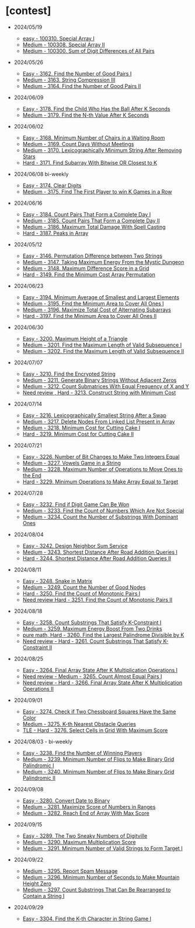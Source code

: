 # [contest]
* 2024/05/19
    * [easy - 100310. Special Array I](https://leetcode.com/contest/weekly-contest-398/problems/special-array-i/)
    * [Medium - 100308. Special Array II](https://leetcode.com/contest/weekly-contest-398/problems/special-array-ii/)
    * [Medium - 100300. Sum of Digit Differences of All Pairs](https://leetcode.com/contest/weekly-contest-398/problems/sum-of-digit-differences-of-all-pairs/)
* 2024/05/26
    * [Easy - 3162. Find the Number of Good Pairs I](https://leetcode.com/contest/weekly-contest-399/problems/find-the-number-of-good-pairs-i/)
    * [Medium - 3163. String Compression III](https://leetcode.com/contest/weekly-contest-399/problems/string-compression-iii/)
    * [Medium - 3164. Find the Number of Good Pairs II](https://leetcode.com/contest/weekly-contest-399/problems/find-the-number-of-good-pairs-ii/)
* 2024/06/09
    * [Easy - 3178. Find the Child Who Has the Ball After K Seconds](https://leetcode.com/contest/weekly-contest-401/problems/find-the-child-who-has-the-ball-after-k-seconds/)
    * [Medium - 3179. Find the N-th Value After K Seconds](https://leetcode.com/contest/weekly-contest-401/problems/find-the-n-th-value-after-k-seconds/)
* 2024/06/02
    * [Easy - 3168. Minimum Number of Chairs in a Waiting Room](https://leetcode.com/contest/weekly-contest-400/problems/minimum-number-of-chairs-in-a-waiting-room/)
    * [Medium - 3169. Count Days Without Meetings](https://leetcode.com/contest/weekly-contest-400/problems/count-days-without-meetings/)
    * [Medium - 3170. Lexicographically Minimum String After Removing Stars](https://leetcode.com/contest/weekly-contest-400/problems/lexicographically-minimum-string-after-removing-stars/)
    * [Hard - 3171. Find Subarray With Bitwise OR Closest to K](https://leetcode.com/problems/find-subarray-with-bitwise-or-closest-to-k/description/)
* 2024/06/08 bi-weekly
    * [Easy - 3174. Clear Digits](https://leetcode.com/contest/biweekly-contest-132/problems/clear-digits/)
    * [Medium - 3175. Find The First Player to win K Games in a Row](https://leetcode.com/contest/biweekly-contest-132/problems/find-the-first-player-to-win-k-games-in-a-row/)

* 2024/06/16
    * [Easy - 3184. Count Pairs That Form a Complete Day I](https://leetcode.com/contest/weekly-contest-402/problems/count-pairs-that-form-a-complete-day-i/)
    * [Medium - 3185. Count Pairs That Form a Complete Day II](https://leetcode.com/contest/weekly-contest-402/problems/count-pairs-that-form-a-complete-day-ii/)
    * [Medium - 3186. Maximum Total Damage With Spell Casting](https://leetcode.com/contest/weekly-contest-402/problems/maximum-total-damage-with-spell-casting/)
    * [Hard - 3187. Peaks in Array](https://leetcode.com/contest/weekly-contest-402/problems/peaks-in-array/)

* 2024/05/12
    * [Easy - 3146. Permutation Difference between Two Strings](https://leetcode.com/contest/weekly-contest-397/problems/permutation-difference-between-two-strings/)
    * [Medium - 3147. Taking Maximum Energy From the Mystic Dungeon](https://leetcode.com/contest/weekly-contest-397/problems/taking-maximum-energy-from-the-mystic-dungeon/)
    * [Medium - 3148. Maximum Difference Score in a Grid](https://leetcode.com/contest/weekly-contest-397/problems/maximum-difference-score-in-a-grid/)
    * [Hard - 3149. Find the Minimum Cost Array Permutation](https://leetcode.com/contest/weekly-contest-397/problems/find-the-minimum-cost-array-permutation/)

* 2024/06/23
    * [Easy - 3194. Minimum Average of Smallest and Largest Elements](https://leetcode.com/problems/minimum-average-of-smallest-and-largest-elements/description/)
    * [Medium - 3195. Find the Minimum Area to Cover All Ones I](https://leetcode.com/problems/find-the-minimum-area-to-cover-all-ones-i/description/)
    * [Medium - 3196. Maximize Total Cost of Alternating Subarrays](https://leetcode.com/problems/maximize-total-cost-of-alternating-subarrays/description/)
    * [Hard - 3197. Find the Minimum Area to Cover All Ones II](https://leetcode.com/problems/find-the-minimum-area-to-cover-all-ones-ii/description/)

* 2024/06/30
    * [Easy - 3200. Maximum Height of a Triangle](https://leetcode.com/contest/weekly-contest-404/problems/maximum-height-of-a-triangle/)
    * [Medium - 3201. Find the Maximum Length of Valid Subsequence I](https://leetcode.com/contest/weekly-contest-404/problems/find-the-maximum-length-of-valid-subsequence-i/)
    * [Medium - 3202. Find the Maximum Length of Valid Subsequence II](https://leetcode.com/contest/weekly-contest-404/problems/find-the-maximum-length-of-valid-subsequence-ii/)

* 2024/07/07
    * [Easy - 3210. Find the Encrypted String](https://leetcode.com/contest/weekly-contest-405/problems/find-the-encrypted-string/)
    * [Medium - 3211. Generate Binary Strings Without Adjacent Zeros](https://leetcode.com/contest/weekly-contest-405/problems/generate-binary-strings-without-adjacent-zeros/)
    * [Medium - 3212. Count Submatrices With Equal Frequency of X and Y](https://leetcode.com/contest/weekly-contest-405/problems/count-submatrices-with-equal-frequency-of-x-and-y/)
    * [Need review , Hard - 3213. Construct String with Minimum Cost](https://leetcode.com/contest/weekly-contest-405/problems/construct-string-with-minimum-cost/)

* 2024/07/14
    * [Easy - 3216. Lexicographically Smallest String After a Swap](https://leetcode.com/contest/weekly-contest-406/problems/lexicographically-smallest-string-after-a-swap/)
    * [Medium - 3217. Delete Nodes From Linked List Present in Array](https://leetcode.com/contest/weekly-contest-406/problems/delete-nodes-from-linked-list-present-in-array/)
    * [Medium - 3218. Minimum Cost for Cutting Cake I](https://leetcode.com/contest/weekly-contest-406/problems/minimum-cost-for-cutting-cake-i/)
    * [Hard - 3219. Minimum Cost for Cutting Cake II](https://leetcode.com/contest/weekly-contest-406/problems/minimum-cost-for-cutting-cake-ii/)

* 2024/07/21
    * [Easy - 3226. Number of Bit Changes to Make Two Integers Equal](https://leetcode.com/contest/weekly-contest-407/problems/number-of-bit-changes-to-make-two-integers-equal/)
    * [Medium - 3227. Vowels Game in a String](https://leetcode.com/contest/weekly-contest-407/problems/vowels-game-in-a-string/)
    * [Medium - 3228. Maximum Number of Operations to Move Ones to the End](https://leetcode.com/contest/weekly-contest-407/problems/maximum-number-of-operations-to-move-ones-to-the-end/)
    * [Hard - 3229. Minimum Operations to Make Array Equal to Target](https://leetcode.com/contest/weekly-contest-407/problems/minimum-operations-to-make-array-equal-to-target/)

* 2024/07/28
    * [Easy - 3232. Find if Digit Game Can Be Won](https://leetcode.com/contest/weekly-contest-408/problems/find-if-digit-game-can-be-won/)
    * [Medium - 3233. Find the Count of Numbers Which Are Not Special](https://leetcode.com/contest/weekly-contest-408/problems/find-the-count-of-numbers-which-are-not-special/)
    * [Medium - 3234. Count the Number of Substrings With Dominant Ones](https://leetcode.com/contest/weekly-contest-408/problems/count-the-number-of-substrings-with-dominant-ones/)

* 2024/08/04
    * [Easy - 3242. Design Neighbor Sum Service](https://leetcode.com/contest/weekly-contest-409/problems/design-neighbor-sum-service/)
    * [Medium - 3243. Shortest Distance After Road Addition Queries I](https://leetcode.com/contest/weekly-contest-409/problems/shortest-distance-after-road-addition-queries-i/)
    * [Hard - 3244. Shortest Distance After Road Addition Queries II](https://leetcode.com/contest/weekly-contest-409/problems/shortest-distance-after-road-addition-queries-ii/)

* 2024/08/11
    * [Easy - 3248. Snake in Matrix](https://leetcode.com/contest/weekly-contest-410/problems/snake-in-matrix/)
    * [Medium - 3249. Count the Number of Good Nodes](https://leetcode.com/contest/weekly-contest-410/problems/count-the-number-of-good-nodes/)
    * [Hard - 3250. Find the Count of Monotonic Pairs I](https://leetcode.com/contest/weekly-contest-410/problems/find-the-count-of-monotonic-pairs-i/)
    * [Need review Hard - 3251. Find the Count of Monotonic Pairs II](https://leetcode.com/contest/weekly-contest-410/problems/find-the-count-of-monotonic-pairs-ii/)


* 2024/08/18
    * [Easy - 3258. Count Substrings That Satisfy K-Constraint I](https://leetcode.com/contest/weekly-contest-411/problems/count-substrings-that-satisfy-k-constraint-i/)
    * [Medium - 3259. Maximum Energy Boost From Two Drinks](https://leetcode.com/contest/weekly-contest-411/problems/maximum-energy-boost-from-two-drinks/)
    * [pure math, Hard - 3260. Find the Largest Palindrome Divisible by K](https://leetcode.com/contest/weekly-contest-411/problems/find-the-largest-palindrome-divisible-by-k/)
    * [Need review - Hard - 3261. Count Substrings That Satisfy K-Constraint II](https://leetcode.com/contest/weekly-contest-411/problems/count-substrings-that-satisfy-k-constraint-ii/)

* 2024/08/25
    * [Easy - 3264. Final Array State After K Multiplication Operations I](https://leetcode.com/contest/weekly-contest-412/problems/final-array-state-after-k-multiplication-operations-i/)
    * [Need review - Medium - 3265. Count Almost Equal Pairs I](https://leetcode.com/contest/weekly-contest-412/problems/count-almost-equal-pairs-i/)
    * [Need review - Hard - 3266. Final Array State After K Multiplication Operations II](https://leetcode.com/contest/weekly-contest-412/problems/final-array-state-after-k-multiplication-operations-ii/)

* 2024/09/01
    * [Easy - 3274. Check if Two Chessboard Squares Have the Same Color](https://leetcode.com/contest/weekly-contest-413/problems/check-if-two-chessboard-squares-have-the-same-color/)
    * [Medium - 3275. K-th Nearest Obstacle Queries](https://leetcode.com/contest/weekly-contest-413/problems/k-th-nearest-obstacle-queries/)
    * [TLE - Hard - 3276. Select Cells in Grid With Maximum Score](https://leetcode.com/contest/weekly-contest-413/problems/select-cells-in-grid-with-maximum-score/)

* 2024/08/03 - bi-weekly
    * [Easy - 3238. Find the Number of Winning Players](https://leetcode.com/contest/biweekly-contest-136/problems/find-the-number-of-winning-players/)
    * [Medium - 3239. Minimum Number of Flips to Make Binary Grid Palindromic I](https://leetcode.com/contest/biweekly-contest-136/problems/minimum-number-of-flips-to-make-binary-grid-palindromic-i/)
    * [Medium - 3240. Minimum Number of Flips to Make Binary Grid Palindromic II](https://leetcode.com/problems/minimum-number-of-flips-to-make-binary-grid-palindromic-ii/description/)

* 2024/09/08
    * [Easy - 3280. Convert Date to Binary](https://leetcode.com/problems/convert-date-to-binary/description/)
    * [Medium - 3281. Maximize Score of Numbers in Ranges](https://leetcode.com/problems/maximize-score-of-numbers-in-ranges/description/)
    * [Medium - 3282. Reach End of Array With Max Score](https://leetcode.com/problems/reach-end-of-array-with-max-score/description/)

* 2024/09/15
    * [Easy - 3289. The Two Sneaky Numbers of Digitville](https://leetcode.com/problems/the-two-sneaky-numbers-of-digitville/description/)
    * [Medium - 3290. Maximum Multiplication Score](https://leetcode.com/problems/maximum-multiplication-score/description/)
    * [Medium - 3291. Minimum Number of Valid Strings to Form Target I](https://leetcode.com/problems/minimum-number-of-valid-strings-to-form-target-i/description/)

* 2024/09/22
    * [Medium - 3295. Report Spam Message](https://leetcode.com/problems/report-spam-message/description/)
    * [Medium - 3296. Minimum Number of Seconds to Make Mountain Height Zero](https://leetcode.com/problems/minimum-number-of-seconds-to-make-mountain-height-zero/description/)
    * [Medium - 3297. Count Substrings That Can Be Rearranged to Contain a String I](https://leetcode.com/problems/count-substrings-that-can-be-rearranged-to-contain-a-string-i/description/)
* 2024/09/29
    * [Easy - 3304. Find the K-th Character in String Game I](https://leetcode.com/problems/find-the-k-th-character-in-string-game-i/description/)